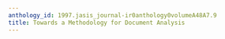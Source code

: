 ```yaml
---
anthology_id: 1997.jasis_journal-ir0anthology0volumeA48A7.9
title: Towards a Methodology for Document Analysis
---
```

